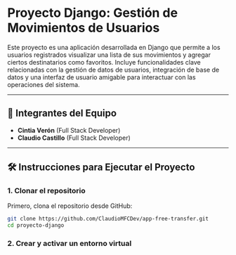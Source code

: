 # Proyecto Django: Gestión de Movimientos de Usuarios

Este proyecto es una aplicación desarrollada en Django que permite a los usuarios registrados visualizar una lista de sus movimientos y agregar ciertos destinatarios como favoritos. Incluye funcionalidades clave relacionadas con la gestión de datos de usuarios, integración de base de datos y una interfaz de usuario amigable para interactuar con las operaciones del sistema.

---

## 👥 Integrantes del Equipo

- **Cintia Verón** (Full Stack Developer)
- **Claudio Castillo** (Full Stack Developer)

---

## 🛠️ Instrucciones para Ejecutar el Proyecto

### 1. Clonar el repositorio
Primero, clona el repositorio desde GitHub:
```bash
git clone https://github.com/ClaudioMFCDev/app-free-transfer.git
cd proyecto-django
```

### 2. Crear y activar un entorno virtual
